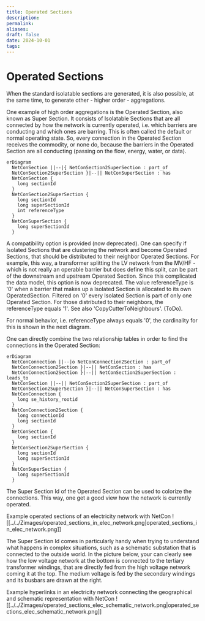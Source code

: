 ```yaml
---
title: Operated Sections
description: 
permalink: 
aliases: 
draft: false
date: 2024-10-01
tags: 
---
```

# Operated Sections

When the standard isolatable sections are generated, it is also possible, at the same time, to generate other - higher order - aggregations.

One example of high order aggregations is the Operated Section, also known as Super Section. It consists of Isolatable Sections that are all connected by how the network is currently operated, i.e. which barriers are conducting and which ones are barring. This is often called the default or normal operating state. So, every connection in the Operated Section receives the commodity, or none do, because the barriers in the Operated Section are all conducting (passing on the flow, energy, water, or data).

```mermaid
erDiagram
  NetConSection ||--|{ NetConSection2SuperSection : part_of
  NetConSection2SuperSection }|--|| NetConSuperSection : has
  NetConSection {
    long sectionId
  }
  NetConSection2SuperSection {
    long sectionId
    long superSectionId
    int referenceType
  }
  NetConSuperSection {
    long superSectionId
  }
```

A compatibility option is provided (now deprecated). One can specify if Isolated Sections that are clustering the network and become Operated Sections, that  should be distributed to their neighbor Operated Sections. For example, this way, a transformer splitting the LV network from the MV/HF - which is not really an operable barrier but does define this split, can be part of the downstream and upstream Operated Section. Since this complicated the data model, this option is now deprecated.
The value referenceType is '0' when a barrier that makes up a Isolated Section is allocated to its own OperatedSection. Filtered on '0' every Isolated Section is part of only one Operated Section. For those distributed to their neighbors, the referenceType equals '1'.
See also 'CopyCutterToNeighbours'. (ToDo).

For normal behavior, i.e. referenceType always equals '0', the cardinality for this is shown in the next diagram.

One can directly combine the two relationship tables in order to find the connections in the Operated Section:

```mermaid
erDiagram
  NetConConnection ||--|o NetConConnection2Section : part_of
  NetConConnection2Section }|--|| NetConSection : has
  NetConConnection2Section }|--|| NetConSection2SuperSection : leads_to
  NetConSection ||--|| NetConSection2SuperSection : part_of
  NetConSection2SuperSection }|--|| NetConSuperSection : has
  NetConConnection {
    long se_history_rootid
  }
  NetConConnection2Section {
    long connectionId
    long sectionId
  }
  NetConSection {
    long sectionId
  }
  NetConSection2SuperSection {
    long sectionId
    long superSectionId
  }
  NetConSuperSection {
    long superSectionId
  }
```

The Super Section Id of the Operated Section can be used to colorize the connections. This way, one get a good view how the network is currently operated.

Example operated sections of an electricity network with NetCon
![[../../Zimages/operated_sections_in_elec_network.png|operated_sections_in_elec_network.png]]

The Super Section Id comes in particularly handy when trying to understand what happens in complex situations, such as a schematic substation that is connected to the outside world. In the picture below, your can clearly see how the low voltage network at the bottom is connected to the tertiary transformer windings, that are directly fed from the high voltage network coming it at the top. The medium voltage is fed by the secondary windings and its busbars are drawn at the right.

Example hyperlinks in an electricity network connecting the geographical and schematic representation with NetCon
![[../../Zimages/operated_sections_elec_schematic_network.png|operated_sections_elec_schematic_network.png]]
